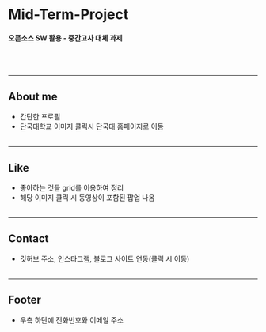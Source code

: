 # Mid-Term-Project
#### 오픈소스 SW 활용 - 중간고사 대체 과제
<br/><br/>
***
About me
------------
* 간단한 프로필
* 단국대학교 이미지 클릭시 단국대 홈페이지로 이동
<br/><br/>
***
Like
------------
* 좋아하는 것들 grid를 이용하여 정리
* 해당 이미지 클릭 시 동영상이 포함된 팝업 나옴
<br/><br/>
***
Contact
----------
* 깃허브 주소, 인스타그램, 블로그 사이트 연동(클릭 시 이동)
<br/><br/>
***
Footer
----------
* 우측 하단에 전화번호와 이메일 주소
<br/><br/>